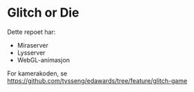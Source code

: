 # Glitch or Die

Dette repoet har:

- Miraserver
- Lysserver
- WebGL-animasjon

For kamerakoden, se https://github.com/tysseng/edawards/tree/feature/glitch-game
